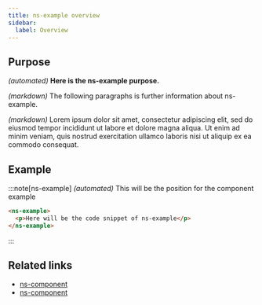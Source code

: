 ```yaml
---
title: ns-example overview
sidebar:
  label: Overview
---
```


## Purpose

_(automated)_ **Here is the ns-example purpose.**

_(markdown)_ The following paragraphs is further information about ns-example.

_(markdown)_ Lorem ipsum dolor sit amet, consectetur adipiscing elit, sed do eiusmod tempor incididunt ut labore et dolore magna aliqua. Ut enim ad minim veniam, quis nostrud exercitation ullamco laboris nisi ut aliquip ex ea commodo consequat.

## Example

:::note[ns-example]
_(automated)_ This will be the position for the component example

```html
<ns-example>
  <p>Here will be the code snippet of ns-example</p>
</ns-example>
```
:::

## Related links

- [ns-component](#!)
- [ns-component](#!)
